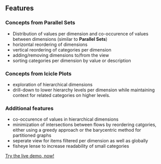 ## Features
### Concepts from Parallel Sets
  * Distribution of values per dimension and co-occurence of values between dimensions (similar to **Parallel Sets**)
  * horizontal reordering of dimensions
  * vertical reordering of categories per dimension
  * adding/removing dimensions to/from the view
  * sorting categories per dimension by value or description

### Concepts from Icicle Plots
  * exploration of hierarchical dimensions
  * drill-down to lower hierarchy levels per dimension while maintaining context for related categories on higher levels.

### Additional features
  * co-occurence of values in hierarchical dimensions
  * minimization of intersections between flows by reordering catgories, either using a greedy approach or the barycentric method for partitioned graphs
  * seperate view for items filtered per dimension as well as globally
  * fisheye lense to increase readability of small categories

[Try the live demo, now!](./demo/index.html)
